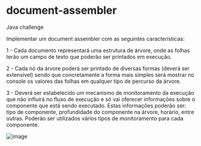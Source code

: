# document-assembler
Java challenge

Implementar um document assembler com as seguintes características: 

1 - Cada documento representará uma estrutura de árvore, onde as folhas terão um campo de texto que poderão ser printados em execução.

2 - Cada nó da árvore poderá ser printado de diversas formas (deverá ser extensível) sendo que concretamente a forma mais simples será mostrar no console os valores das folhas em qualquer tipo de percurso da árvore.

3 - Deverá ser estabelecido um mecanismo de monitoramento da execução que não influirá no fluxo de execução e só vai oferecer informações sobre o componente que está sendo executado. Estas informações poderão ser: tipo de componente, profundidade do componente na árvore, horário, entre outras. Poderão ser utilizados vários tipos de monitoramento para cada componente.

![image](https://user-images.githubusercontent.com/80294295/184015999-a9f433bf-74fc-41d5-bd8b-3b426846cb00.png)

